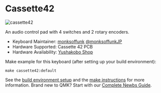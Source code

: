 # Cassette42

![cassette42](https://pbs.twimg.com/media/D63q5S0UcAE9Rfj?format=jpg&name=large)

An audio control pad with 4 switches and 2 rotary encoders.

* Keyboard Maintainer: [monksoffunk](https://github.com/monksoffunk)  [@monksoffunkJP](https://twitter.com/monksoffunkJP)
* Hardware Supported: Cassette 42 PCB
* Hardware Availability: [Yushakobo Shop](https://yushakobo.jp/shop/cassette42/)

Make example for this keyboard (after setting up your build environment):

    make cassette42:default

See the [build environment setup](https://docs.qmk.fm/#/getting_started_build_tools) and the [make instructions](https://docs.qmk.fm/#/getting_started_make_guide) for more information. Brand new to QMK? Start with our [Complete Newbs Guide](https://docs.qmk.fm/#/newbs).

